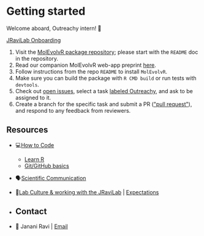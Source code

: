 # Getting started
Welcome aboard, Outreachy intern! 🙌

[JRaviLab Onboarding](https://jravilab.github.io/lab_docs/onboarding.html)

1. Visit the [MolEvolvR package repository](https://github.com/jravilab/MolEolvR/); please start with the `README` doc in the repository.
2. Read our companion MolEvolvR web-app preprint [here](https://doi.org/10.1101/2022.02.18.461833).
3. Follow instructions from the repo `README` to install `MolEvolvR`.
4. Make sure you can build the package with `R CMD build` or run tests with `devtools`.
5. Check out [open issues](https://github.com/JRaviLab/MolEvolvR/issues), select a task [labeled Outreachy](https://github.com/JRaviLab/MolEvolvR/issues?q=is%3Aissue+is%3Aopen+label%3Aoutreachy), and ask to be assigned to it.
6. Create a branch for the specific task and submit a PR (["pull request"](https://docs.github.com/en/pull-requests/collaborating-with-pull-requests/proposing-changes-to-your-work-with-pull-requests/about-pull-requests)), and respond to any feedback from reviewers.

## Resources
- 💻[How to Code](https://jravilab.github.io/lab_docs/howto.html#code)
  - [Learn R](https://jravilab.github.io/lab_docs/howto.html#learn-r)
  - [Git/GitHub basics](https://jravilab.github.io/lab_docs/howto.html#learn-gitgithub)
- 🗣️[Scientific Communication](https://jravilab.github.io/lab_docs/howto.html#readwritepresent)
- 👥[Lab Culture & working with the JRaviLab](https://jravilab.github.io/lab_docs/culture.html) | [Expectations](https://jravilab.github.io/lab_docs/culture.html#undergraduates-short-term-internsvisiting-scientists)

- ## Contact
- 📧 Janani Ravi | [Email](mailto:janani.ravi@cuanschutz.edu)
